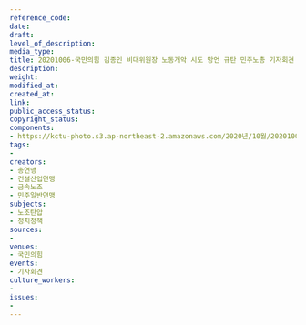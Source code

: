 ```yaml
---
reference_code: 
date: 
draft: 
level_of_description: 
media_type: 
title: 20201006-국민의힘 김종인 비대위원장 노동개악 시도 망언 규탄 민주노총 기자회견
description: 
weight: 
modified_at: 
created_at: 
link: 
public_access_status: 
copyright_status: 
components:
- https://kctu-photo.s3.ap-northeast-2.amazonaws.com/2020년/10월/20201006-국민의힘+김종인+비대위원장+노동개악+시도+망언+규탄+민주노총+기자회견/_W5D0020.jpg
tags:
- 
creators:
- 총연맹
- 건설산업연맹
- 금속노조
- 민주일반연맹
subjects:
- 노조탄압
- 정치정책
sources:
- 
venues:
- 국민의힘
events:
- 기자회견
culture_workers:
- 
issues:
- 
---
```

